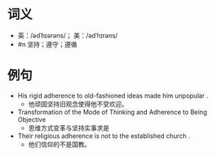 # 词义
- 英：/ədˈhɪərəns/； 美：/ədˈhɪrəns/
- #n 坚持；遵守；遵循
# 例句
- His rigid adherence to old-fashioned ideas made him unpopular .
	- 他顽固坚持旧观念使得他不受欢迎。
- Transformation of the Mode of Thinking and Adherence to Being Objective
	- 思维方式变革与坚持实事求是
- Their religious adherence is not to the established church .
	- 他们信仰的不是国教。
